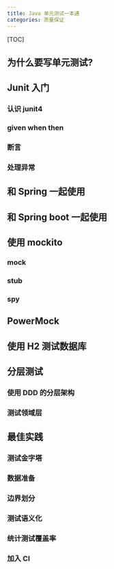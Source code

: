 ```yaml
---
title: Java 单元测试一本通
categories: 质量保证
---
```


[TOC]

## 为什么要写单元测试?

## Junit 入门

### 认识 junit4

### given when then

### 断言

### 处理异常

## 和 Spring 一起使用



## 和 Spring boot 一起使用

## 使用 mockito

### mock 

###  stub 

### spy



## PowerMock



## 使用 H2 测试数据库



## 分层测试 

### 使用 DDD 的分层架构

### 测试领域层



## 最佳实践

### 测试金字塔

### 数据准备

### 边界划分

### 测试语义化

### 统计测试覆盖率

### 加入 CI 

